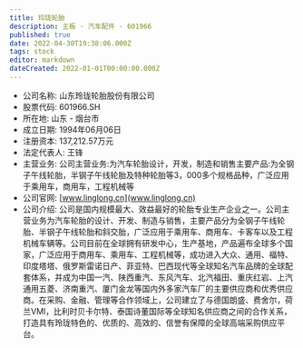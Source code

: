 ```yaml
---
title: 玲珑轮胎
description: 主板 - 汽车配件 - 601966
published: true
date: 2022-04-30T19:38:06.000Z
tags: stock
editor: markdown
dateCreated: 2022-01-01T00:00:00.000Z
---
```


- 公司名称: 山东玲珑轮胎股份有限公司
- 股票代码: 601966.SH
- 所在地: 山东 - 烟台市
- 成立日期: 1994年06月06日
- 注册资本: 137,212.57万元
- 法定代表人: 王锋
- 主营业务: 公司主营业务:为汽车轮胎设计，开发，制造和销售主要产品:为全钢子午线轮胎，半钢子午线轮胎及特种轮胎等3，000多个规格品种，广泛应用于乘用车，商用车，工程机械等
- 公司官网: [www.linglong.cn](www.linglong.cn)
- 公司介绍: 公司是国内规模最大、效益最好的轮胎专业生产企业之一。公司主营业务为汽车轮胎的设计、开发、制造与销售，主要产品分为全钢子午线轮胎、半钢子午线轮胎和斜交胎，广泛应用于乘用车、商用车、卡客车以及工程机械车辆等。公司目前在全球拥有研发中心，生产基地，产品遍布全球多个国家，广泛应用于商用车、乘用车、工程机械等，成功进入大众、通用、福特、印度塔塔、俄罗斯雷诺日产、菲亚特、巴西现代等全球知名汽车品牌的全球配套体系，并成为中国一汽、陕西重汽、东风汽车、北汽福田、重庆红岩、上汽通用五菱、济南重汽、厦门金龙等国内外多家汽车厂的主要供应商和优秀供应商。在采购、金融、管理等合作领域上，公司建立了与德国朗盛、费舍尔，荷兰VMI，比利时贝卡尔特、泰国诗董国际等全球知名供应商之间的合作关系，打造具有玲珑特色的、优质的、高效的、信誉有保障的全球高端采购供应平台。


